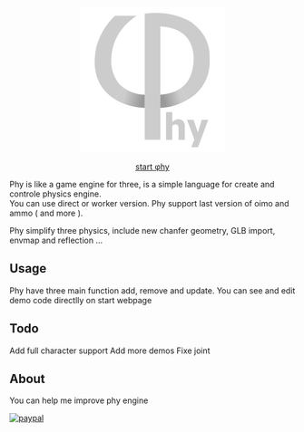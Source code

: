 <p align="center"><a href="https://lo-th.github.io/phy/"><img src="./assets/textures/logo.svg"/></a></p>
<p align="center"><a href="https://lo-th.github.io/phy/">start &phi;hy</a></p>

Phy is like a game engine for three, is a simple language for create and controle physics engine.<br>
You can use direct or worker version. Phy support last version of oimo and ammo ( and more ).

Phy simplify three physics, include new chanfer geometry, GLB import, envmap and reflection ...

## Usage

Phy have three main function add, remove and update.
You can see and edit demo code directlly on start webpage 

## Todo

Add full character support
Add more demos 
Fixe joint

## About

You can help me improve phy engine

[![paypal](https://www.paypalobjects.com/en_US/i/btn/btn_donate_LG.gif)](https://www.paypal.com/cgi-bin/webscr?cmd=_s-xclick&hosted_button_id=8KTXA987XHYNQ)
